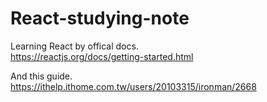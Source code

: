 # React-studying-note

Learning React by offical docs. <br />
https://reactjs.org/docs/getting-started.html

And this guide. <br />
https://ithelp.ithome.com.tw/users/20103315/ironman/2668
